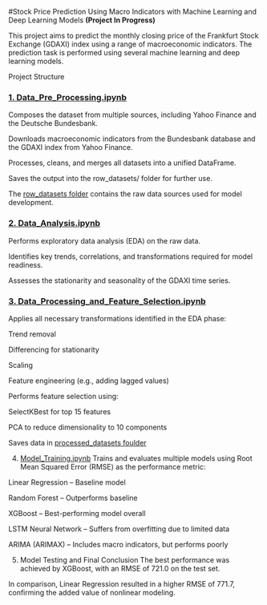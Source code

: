 #Stock Price Prediction Using Macro Indicators with Machine Learning and Deep Learning Models
**(Project In Progress)**

This project aims to predict the monthly closing price of the Frankfurt Stock Exchange (GDAXI) index using a range of macroeconomic indicators. The prediction task is performed using several machine learning and deep learning models.

Project Structure
### [1. Data_Pre_Processing.ipynb](https://github.com/EvgeniyStrizhak/My-master-s-thesis/blob/main/Data_pre_processing.ipynb)
Composes the dataset from multiple sources, including Yahoo Finance and the Deutsche Bundesbank.

Downloads macroeconomic indicators from the Bundesbank database and the GDAXI index from Yahoo Finance.

Processes, cleans, and merges all datasets into a unified DataFrame.

Saves the output into the row_datasets/ folder for further use.

The [row_datasets folder](https://github.com/EvgeniyStrizhak/My-master-s-thesis/tree/main/row_datasets) contains the raw data sources used for model development.

### [2. Data_Analysis.ipynb ](https://github.com/EvgeniyStrizhak/My-master-s-thesis/blob/main/Data_Analysis.ipynb)
Performs exploratory data analysis (EDA) on the raw data.

Identifies key trends, correlations, and transformations required for model readiness.

Assesses the stationarity and seasonality of the GDAXI time series.

### [3. Data_Processing_and_Feature_Selection.ipynb](https://github.com/EvgeniyStrizhak/My-master-s-thesis/blob/main/Data_Processing_and_Features_Selection.ipynb)
Applies all necessary transformations identified in the EDA phase:

Trend removal

Differencing for stationarity

Scaling

Feature engineering (e.g., adding lagged values)

Performs feature selection using:

SelectKBest for top 15 features

PCA to reduce dimensionality to 10 components

Saves data in [processed_datasets foulder](https://github.com/EvgeniyStrizhak/My-master-s-thesis/tree/main/processed_datasets)

4. [Model_Training.ipynb](https://github.com/EvgeniyStrizhak/My-master-s-thesis/blob/main/Model_Training.ipynb)
Trains and evaluates multiple models using Root Mean Squared Error (RMSE) as the performance metric:

Linear Regression – Baseline model

Random Forest – Outperforms baseline

XGBoost – Best-performing model overall

LSTM Neural Network – Suffers from overfitting due to limited data

ARIMA (ARIMAX) – Includes macro indicators, but performs poorly

5. Model Testing and Final Conclusion
The best performance was achieved by XGBoost, with an RMSE of 721.0 on the test set.

In comparison, Linear Regression resulted in a higher RMSE of 771.7, confirming the added value of nonlinear modeling.
